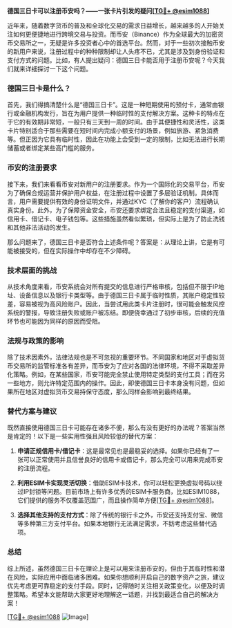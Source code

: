 **德国三日卡可以注册币安吗？——一张卡片引发的疑问[[TG💪+ @esim1088](https://t.me/s/esim1088)]**

近年来，随着数字货币的普及和全球化交易的需求日益增长，越来越多的人开始关注如何更便捷地进行跨境交易与投资。而币安（Binance）作为全球最大的加密货币交易所之一，无疑是许多投资者心中的首选平台。然而，对于一些初次接触币安的新用户来说，注册过程中的种种限制却让人头疼不已，尤其是涉及到身份验证和支付方式的问题。比如，有人提出疑问：德国三日卡能否用于注册币安呢？今天我们就来详细探讨一下这个问题。

### 德国三日卡是什么？

首先，我们得搞清楚什么是“德国三日卡”。这是一种短期使用的预付卡，通常由银行或金融机构发行，旨在为用户提供一种临时性的支付解决方案。这种卡的特点在于它的有效期非常短，一般只有三天到一周的时间。由于其便捷性和灵活性，这类卡片特别适合于那些需要在短时间内完成小额支付的场景，例如旅游、紧急消费等。但正因为它具有临时性，因此在功能上会受到一定的限制，比如无法进行长期储蓄或者绑定某些高门槛的服务。

### 币安的注册要求

接下来，我们来看看币安对新用户的注册要求。作为一个国际化的交易平台，币安为了确保合规运营并保护用户权益，在注册过程中设置了多层验证机制。具体而言，用户需要提供有效的身份证明文件，并通过KYC（了解你的客户）流程确认真实身份。此外，为了保障资金安全，币安还要求绑定合法且稳定的支付渠道，如信用卡、借记卡、电子钱包等。这些措施虽然看似繁琐，但实际上是为了防止洗钱和其他非法活动的发生。

那么问题来了，德国三日卡是否符合上述条件呢？答案是：从理论上讲，它是有可能被接受的，但在实际操作中却存在不少障碍。

### 技术层面的挑战

从技术角度来看，币安系统会对所有提交的信息进行严格审核，包括但不限于IP地址、设备信息以及银行卡类型等。由于德国三日卡属于临时性质，其账户稳定性较差，容易被视为高风险账户。因此，当尝试用此类卡片注册时，很可能会触发风控系统的警报，导致注册失败或账户被冻结。即便侥幸通过了初步审核，后续的充值环节也可能因为同样的原因而受阻。

### 法规与政策的影响

除了技术因素外，法律法规也是不可忽视的重要环节。不同国家和地区对于虚拟货币交易所的监管标准各有差异，而币安为了应对各国的法律环境，不得不采取差异化策略。例如，在某些国家，币安可能完全禁止使用特定类型的支付工具；而在另一些地方，则允许特定范围内的操作。因此，即使德国三日卡本身没有问题，但如果所在地区对虚拟货币交易持保守态度，那么同样会影响到最终结果。

### 替代方案与建议

既然直接使用德国三日卡可能存在诸多不便，那么有没有更好的办法呢？答案当然是肯定的！以下是一些实用性强且风险较低的替代方案：

1. **申请正规信用卡/借记卡**：这是最常见也是最稳妥的选择。如果你已经有了一张可以正常使用并且信誉良好的信用卡或借记卡，那么完全可以用来完成币安的注册流程。
   
2. **利用ESIM卡实现灵活切换**：借助ESIM卡技术，你可以轻松更换虚拟号码以绕过IP封锁等问题。目前市场上有许多优秀的ESIM卡服务商，比如ESIM1088，它们提供的服务不仅覆盖范围广，而且操作简单方便[[TG💪+ @esim1088](https://t.me/s/esim1088)]。

3. **选择其他支持的支付方式**：除了传统的银行卡之外，币安还支持支付宝、微信等多种第三方支付平台。如果本地银行无法满足需求，不妨考虑这些替代选项。

### 总结

综上所述，虽然德国三日卡在理论上是可以用来注册币安的，但由于其临时性和潜在风险，实际应用中面临诸多困难。如果你想顺利开启自己的数字资产之旅，建议优先考虑更可靠稳定的支付手段。同时，记得随时关注相关政策变化，以便及时调整策略。希望本文能帮助大家更好地理解这一话题，并找到最适合自己的解决方案！

[[TG💪+ @esim1088](https://t.me/s/esim1088) ![Image](https://i.postimg.cc/4NQfJmqS/Snipaste-2025-05-13-00-14-12.png)]